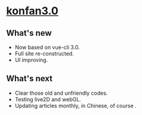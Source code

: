 # [konfan3.0](https://konfan.net/#/)
## What's new
* Now based on vue-cli 3.0.
* Full site re-constructed.
* UI improving.

## What's next
* Clear those old and unfriendly codes.
* Testing live2D and webGL.
* Updating articles monthly, in Chinese, of course .




